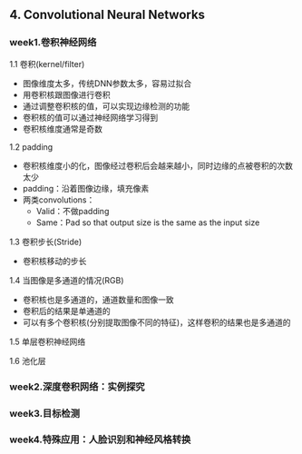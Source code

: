 ## 4. Convolutional Neural Networks

### week1.卷积神经网络
1.1 卷积(kernel/filter)
- 图像维度太多，传统DNN参数太多，容易过拟合
- 用卷积核跟图像进行卷积
- 通过调整卷积核的值，可以实现边缘检测的功能
- 卷积核的值可以通过神经网络学习得到
- 卷积核维度通常是奇数

1.2 padding
- 卷积核维度小的化，图像经过卷积后会越来越小，同时边缘的点被卷积的次数太少
- padding：沿着图像边缘，填充像素
- 两类convolutions：
    - Valid：不做padding
    - Same：Pad so that output size is the same as the input size

1.3 卷积步长(Stride)
- 卷积核移动的步长

1.4 当图像是多通道的情况(RGB)
- 卷积核也是多通道的，通道数量和图像一致
- 卷积后的结果是单通道的
- 可以有多个卷积核(分别提取图像不同的特征)，这样卷积的结果也是多通道的

1.5 单层卷积神经网络

1.6 池化层


### week2.深度卷积网络：实例探究



### week3.目标检测




### week4.特殊应用：人脸识别和神经风格转换